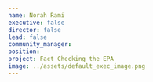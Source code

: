 ```yaml
---
name: Norah Rami
executive: false
director: false
lead: false
community_manager: 
position:  
project: Fact Checking the EPA
image: ../assets/default_exec_image.png
---
```

